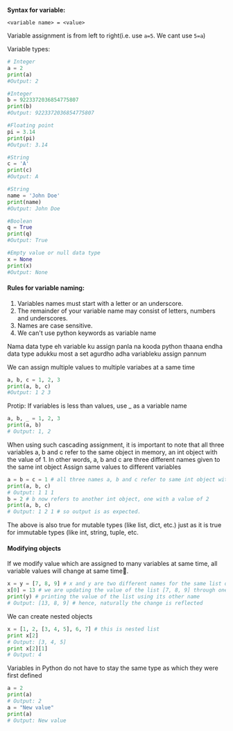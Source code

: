 **Syntax for variable:**

`<variable name> = <value>`

Variable assignment is from left to right(i.e. use `a=5`. We cant use `5=a`)

Variable types:

```python
# Integer
a = 2
print(a)
#Output: 2

#Integer 
b = 9223372036854775807
print(b)
#Output: 9223372036854775807

#Floating point
pi = 3.14
print(pi)
#Output: 3.14

#String
c = 'A'
print(c)
#Output: A

#String 
name = 'John Doe'
print(name)
#Output: John Doe

#Boolean 
q = True
print(q)
#Output: True

#Empty value or null data type
x = None
print(x)
#Output: None
```

#### Rules for variable naming:

1. Variables names must start with a letter or an underscore.
2.  The remainder of your variable name may consist of letters, numbers and underscores.
3. Names are case sensitive.
4. We can't use python keywords as variable name


Nama data type eh variable ku assign panla na kooda python thaana endha data type adukku most a set agurdho adha variableku assign pannum

We can assign multiple values to multiple variabes at a same time
```python
a, b, c = 1, 2, 3
print(a, b, c)
#Output: 1 2 3
```


Protip: If variables is less than values, use _ as a variable name
```python
a, b, _ = 1, 2, 3
print(a, b)
# Output: 1, 2
```


When using such cascading assignment, it is important to note that all three variables a, b and c refer to the same
object in memory, an int object with the value of 1. In other words, a, b and c are three different names given to the
same int object
Assign same values to different variables
```python
a = b = c = 1 # all three names a, b and c refer to same int object with value 1
print(a, b, c)
# Output: 1 1 1
b = 2 # b now refers to another int object, one with a value of 2
print(a, b, c)
# Output: 1 2 1 # so output is as expected.
```
The above is also true for mutable types (like list, dict, etc.) just as it is true for immutable types (like int, string,
tuple, etc.

#### Modifying objects

If we modify value which are assigned to many variables at same time,  all variable values will change at same time😬. 
```python
x = y = [7, 8, 9] # x and y are two different names for the same list object just created, [7, 8, 9]
x[0] = 13 # we are updating the value of the list [7, 8, 9] through one of its names, x in this case
print(y) # printing the value of the list using its other name
# Output: [13, 8, 9] # hence, naturally the change is reflected
```

We can create nested objects
```python
x = [1, 2, [3, 4, 5], 6, 7] # this is nested list
print x[2]
# Output: [3, 4, 5]
print x[2][1]
# Output: 4
```

Variables in Python do not have to stay the same type as which they were first defined
```python
a = 2
print(a)
# Output: 2
a = "New value"
print(a)
# Output: New value
```
